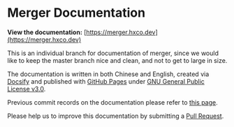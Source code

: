 # Merger Documentation

**View the documentation:** [https://merger.hxco.dev](https://merger.hxco.dev)

This is an individual branch for documentation of merger, since we would like to keep the master branch nice and clean, and not to get to large in size.

The documentation is written in both Chinese and English, created via [Docsify](https://docsify.js.org) and published with [GitHub Pages](https://pages.github.com) under [GNU General Public License v3.0](https://github.com/hifocus/merger/blob/master/LICENSE).

Previous commit records on the documentation please refer to [this page](https://github.com/hifocus/merger/tree/a4efe8a5cb6cdc23e51b01f62e11ff9a565da9a5).

Please help us to improve this documentation by submitting a [Pull Request](https://github.com/hifocus/merger/pulls).